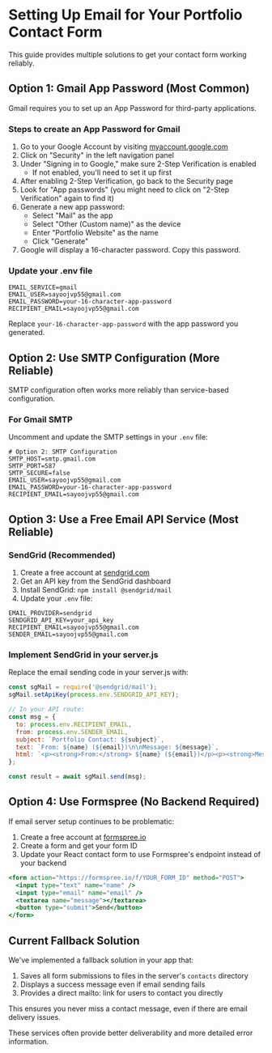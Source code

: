 # Setting Up Email for Your Portfolio Contact Form

This guide provides multiple solutions to get your contact form working reliably.

## Option 1: Gmail App Password (Most Common)

Gmail requires you to set up an App Password for third-party applications.

### Steps to create an App Password for Gmail

1. Go to your Google Account by visiting [myaccount.google.com](https://myaccount.google.com/)
2. Click on "Security" in the left navigation panel
3. Under "Signing in to Google," make sure 2-Step Verification is enabled
   - If not enabled, you'll need to set it up first
4. After enabling 2-Step Verification, go back to the Security page
5. Look for "App passwords" (you might need to click on "2-Step Verification" again to find it)
6. Generate a new app password:
   - Select "Mail" as the app
   - Select "Other (Custom name)" as the device
   - Enter "Portfolio Website" as the name
   - Click "Generate"
7. Google will display a 16-character password. Copy this password.

### Update your .env file

```
EMAIL_SERVICE=gmail
EMAIL_USER=sayoojvp55@gmail.com
EMAIL_PASSWORD=your-16-character-app-password
RECIPIENT_EMAIL=sayoojvp55@gmail.com
```

Replace `your-16-character-app-password` with the app password you generated.

## Option 2: Use SMTP Configuration (More Reliable)

SMTP configuration often works more reliably than service-based configuration.

### For Gmail SMTP

Uncomment and update the SMTP settings in your `.env` file:

```
# Option 2: SMTP Configuration
SMTP_HOST=smtp.gmail.com
SMTP_PORT=587
SMTP_SECURE=false
EMAIL_USER=sayoojvp55@gmail.com
EMAIL_PASSWORD=your-16-character-app-password
RECIPIENT_EMAIL=sayoojvp55@gmail.com
```

## Option 3: Use a Free Email API Service (Most Reliable)

### SendGrid (Recommended)

1. Create a free account at [sendgrid.com](https://sendgrid.com/)
2. Get an API key from the SendGrid dashboard
3. Install SendGrid: `npm install @sendgrid/mail`
4. Update your `.env` file:

```
EMAIL_PROVIDER=sendgrid
SENDGRID_API_KEY=your_api_key
RECIPIENT_EMAIL=sayoojvp55@gmail.com
SENDER_EMAIL=sayoojvp55@gmail.com
```

### Implement SendGrid in your server.js

Replace the email sending code in your server.js with:

```javascript
const sgMail = require('@sendgrid/mail');
sgMail.setApiKey(process.env.SENDGRID_API_KEY);

// In your API route:
const msg = {
  to: process.env.RECIPIENT_EMAIL,
  from: process.env.SENDER_EMAIL,
  subject: `Portfolio Contact: ${subject}`,
  text: `From: ${name} (${email})\n\nMessage: ${message}`,
  html: `<p><strong>From:</strong> ${name} (${email})</p><p><strong>Message:</strong> ${message}</p>`,
};

const result = await sgMail.send(msg);
```

## Option 4: Use Formspree (No Backend Required)

If email server setup continues to be problematic:

1. Create a free account at [formspree.io](https://formspree.io/)
2. Create a form and get your form ID
3. Update your React contact form to use Formspree's endpoint instead of your backend

```jsx
<form action="https://formspree.io/f/YOUR_FORM_ID" method="POST">
  <input type="text" name="name" />
  <input type="email" name="email" />
  <textarea name="message"></textarea>
  <button type="submit">Send</button>
</form>
```

## Current Fallback Solution

We've implemented a fallback solution in your app that:

1. Saves all form submissions to files in the server's `contacts` directory
2. Displays a success message even if email sending fails
3. Provides a direct mailto: link for users to contact you directly

This ensures you never miss a contact message, even if there are email delivery issues.

These services often provide better deliverability and more detailed error information.
